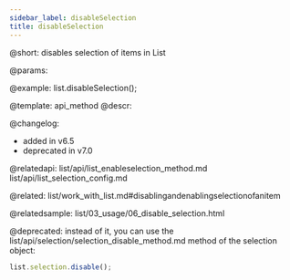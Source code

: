 ```yaml
---
sidebar_label: disableSelection
title: disableSelection
---          
```


@short: disables selection of items in List


@params:





@example:
list.disableSelection();


@template: api_method
@descr:





@changelog: 
- added in v6.5
- deprecated in v7.0


@relatedapi: 
list/api/list_enableselection_method.md
list/api/list_selection_config.md

@related: list/work_with_list.md#disablingandenablingselectionofanitem


@relatedsample: list/03_usage/06_disable_selection.html

@deprecated: instead of it, you can use the list/api/selection/selection_disable_method.md method of the selection object:
~~~js
list.selection.disable();
~~~